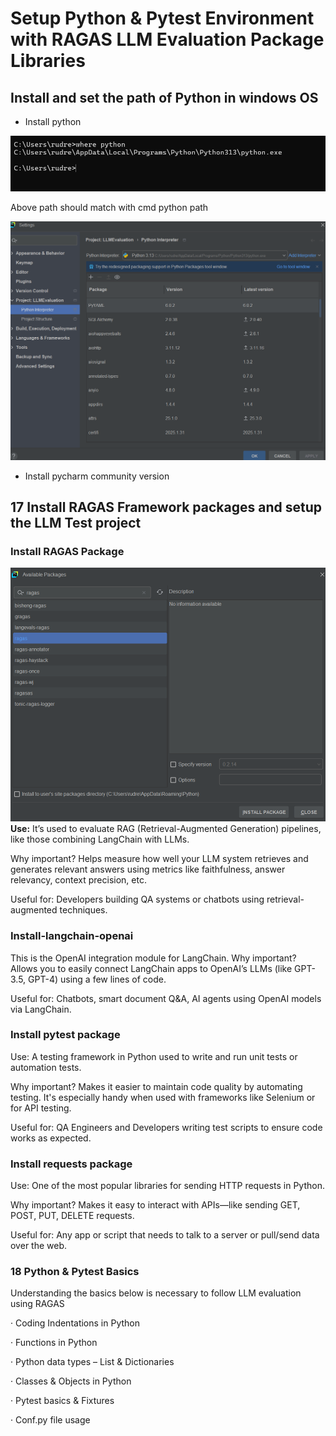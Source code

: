 # Setup Python & Pytest Environment with RAGAS LLM Evaluation Package Libraries

## Install and set the path of Python in windows OS

* Install python 

![alt text](image-4.png)

Above path should match with cmd python path

![alt text](image-5.png)

* Install pycharm community version

## 17  Install RAGAS Framework packages and setup the LLM Test project

### Install RAGAS Package
![alt text](image-6.png)
**Use:** It’s used to evaluate RAG (Retrieval-Augmented Generation) pipelines, like those combining LangChain with LLMs.

Why important? Helps measure how well your LLM system retrieves and generates relevant answers using metrics like faithfulness, answer relevancy, context precision, etc.

Useful for: Developers building QA systems or chatbots using retrieval-augmented techniques.

### Install-langchain-openai
This is the OpenAI integration module for LangChain.
Why important? Allows you to easily connect LangChain apps to OpenAI’s LLMs (like GPT-3.5, GPT-4) using a few lines of code.

Useful for: Chatbots, smart document Q&A, AI agents using OpenAI models via LangChain.

### Install pytest package
Use: A testing framework in Python used to write and run unit tests or automation tests.

Why important? Makes it easier to maintain code quality by automating testing. It's especially handy when used with frameworks like Selenium or for API testing.

Useful for: QA Engineers and Developers writing test scripts to ensure code works as expected.

### Install requests package
Use: One of the most popular libraries for sending HTTP requests in Python.

Why important? Makes it easy to interact with APIs—like sending GET, POST, PUT, DELETE requests.

Useful for: Any app or script that needs to talk to a server or pull/send data over the web.

### 18 Python & Pytest Basics

Understanding the basics below is necessary to follow LLM evaluation using RAGAS

· Coding Indentations in Python

· Functions in Python

· Python data types – List & Dictionaries

· Classes & Objects in Python

· Pytest basics & Fixtures

· Conf.py file usage




